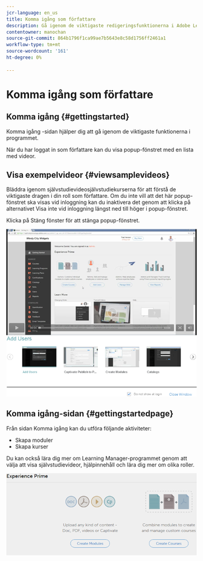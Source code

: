 ```yaml
---
jcr-language: en_us
title: Komma igång som författare
description: Gå igenom de viktigaste redigeringsfunktionerna i Adobe Learning Manager på sidan Komma igång.
contentowner: manochan
source-git-commit: 864b1796f1ca99ae7b5643e8c58d1756ff2461a1
workflow-type: tm+mt
source-wordcount: '161'
ht-degree: 0%

---
```




# Komma igång som författare

## Komma igång {#gettingstarted}

Komma igång -sidan hjälper dig att gå igenom de viktigaste funktionerna i programmet.

När du har loggat in som författare kan du visa popup-fönstret med en lista med videor.

## Visa exempelvideor {#viewsamplevideos}

Bläddra igenom självstudievideosjälvstudiekurserna för att förstå de viktigaste dragen i din roll som författare. Om du inte vill att det här popup-fönstret ska visas vid inloggning kan du inaktivera det genom att klicka på alternativet Visa inte vid inloggning längst ned till höger i popup-fönstret.

Klicka på Stäng fönster för att stänga popup-fönstret.

![](assets/welcome-videos.png)

## Komma igång-sidan {#gettingstartedpage}

Från sidan Komma igång kan du utföra följande aktiviteter:

* Skapa moduler
* Skapa kurser

Du kan också lära dig mer om Learning Manager-programmet genom att välja att visa självstudievideor, hjälpinnehåll och lära dig mer om olika roller.

![](assets/author-experienceprime.png)


